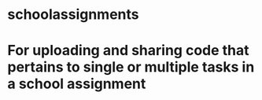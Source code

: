 # schoolassignments
# For uploading and sharing code that pertains to single or multiple tasks in a school assignment
